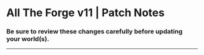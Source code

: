 # All The Forge v11 | Patch Notes
### Be sure to review these changes carefully before updating your world(s).

---
